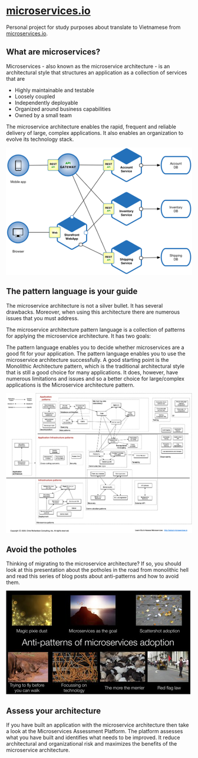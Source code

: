 # [microservices.io](https://microservices.io/)

Personal project for study purposes about translate to Vietnamese from [microservices.io](https://microservices.io/).

## What are microservices?

Microservices - also known as the microservice architecture - is an architectural style that structures an application as a collection of services that are

- Highly maintainable and testable
- Loosely coupled
- Independently deployable
- Organized around business capabilities
- Owned by a small team

The microservice architecture enables the rapid, frequent and reliable delivery of large, complex applications. It also enables an organization to evolve its technology stack.

![Microservice_Architecture.png](images/Microservice_Architecture.png)

## The pattern language is your guide

The microservice architecture is not a silver bullet. It has several drawbacks. Moreover, when using this architecture there are numerous issues that you must address.

The microservice architecture pattern language is a collection of patterns for applying the microservice architecture. It has two goals:

The pattern language enables you to decide whether microservices are a good fit for your application.
The pattern language enables you to use the microservice architecture successfully.
A good starting point is the Monolithic Architecture pattern, which is the traditional architectural style that is still a good choice for many applications. It does, however, have numerous limitations and issues and so a better choice for large/complex applications is the Microservice architecture pattern.

![MicroservicePatternLanguage.png](images/MicroservicePatternLanguage.jpg)

## Avoid the potholes

Thinking of migrating to the microservice architecture? If so, you should look at this presentation about the potholes in the road from monolithic hell and read this series of blog posts about anti-patterns and how to avoid them.

![Avoid the potholes](images/potholes_in_the_road_from_Monolithic_hell_Chris_Richardson_oreilly-sacon-london-2018_small.jpg)  

## Assess your architecture

If you have built an application with the microservice architecture then take a look at the Microservices Assessment Platform. The platform assesses what you have built and identifies what needs to be improved. It reduce architectural and organizational risk and maximizes the benefits of the microservice architecture.
